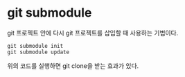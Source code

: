 # git submodule

git 프로젝트 안에 다시 git 프로젝트를 삽입할 때 사용하는 기법이다.

```
git submodule init
git submodule update
```

위의 코드를 실행하면 git clone을 받는 효과가 있다.
